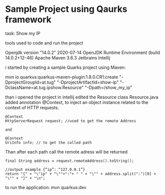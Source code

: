 # Sample Project using Qaurks framework
task: Show my IP

tools used to code and run the project

Openjdk version "14.0.2" 2020-07-14
OpenJDK Runtime Environment (build 14.0.2+12-46)
Apache Maven 3.6.3 
Jetbrains Intellij

i started by creating a sample Quarks project using Maven:

mvn io.quarkus:quarkus-maven-plugin:1.8.0.CR1:create "-DprojectGroupId=at.tug" "-DprojectArtifactId=show-ip" "-DclassName=at.tug.ipshow.Resource" "-Dpath=/show_my_ip"

than i opened the project in intellij
edited the Resource class Resource.java
added annotation @Context, to inject an 
object instance related to the context of HTTP requests.

    @Context
    HttpServerRequest request; //used to get the remote Address

    and 

    @Context
    UriInfo info; // to get the called path

   
Than after each path call the remote adress will be returned
    
    final String address = request.remoteAddress().toString();

    //output example {“ip”: “127.0.0.1”}
    return "{" + "\"ip" + "\""+":"+ " " + "\"" + address.split(":")[0] + "\"" + "}" + "\n";

to run the application:  mvn quarkus:dev
